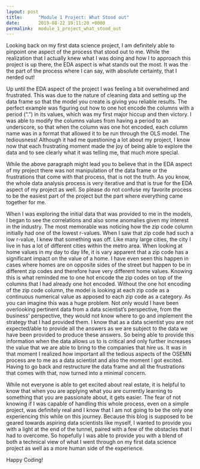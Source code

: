 ```yaml
---
layout: post
title:      "Module 1 Project: What Stood out"
date:       2019-08-22 19:11:20 +0000
permalink:  module_1_project_what_stood_out
---
```



Looking back on my first data science project, I am definitely able to pinpoint one aspect of the process that stood out to me. While the realization that I actually knew what I was doing and how I to approach this project is up there, the EDA aspect is what stands out the most. It was the the part of the process where I can say, with absolute certainty, that I nerded out! 

Up until the EDA aspect of the project I was feeling a bit overwhelmed and frustrated. This was due to the nature of cleaning data and setting up the data frame so that the model you create is giving you reliable results. The perfect example was figuring out how to one hot encode the columns with a period (“.”) in its values, which was my first major hiccup and then victory. I was able to modify the columns values from having a period to an underscore, so that when the column was one hot encoded, each column name was in a format that allowed it to be run through the OLS model. The tediousness! Although it had me questioning a lot about my project, I know now that each frustrating moment made the joy of being able to explore the data and to see clearly what it was telling me, that much more special. 

While the above paragraph might lead you to believe that in the EDA aspect of my project there was not manipulation of the data frame or the frustrations that come with that process, that is not the truth. As you know, the whole data analysis process is very iterative and that is true for the EDA aspect of my project as well. So please do not confuse my favorite process to be the easiest part of the project but the part where everything came together for me. 

When I was exploring the initial data that was provided to me in the models, I began to see the correlations and also some anomalies given my interest in the industry. The most memorable was noticing how the zip code column initially had one of the lowest r-values. When I saw that zip code had such a low r-value, I knew that something was off. Like many large cities, the city I live in has a lot of different cities within the metro area. When looking at home values in my day to day life, it is vary apparent that a zip code has a significant impact on the value of a home. I have even seen this happen in cases where homes are on opposite sides of the street but happen to be in different zip codes and therefore have very different home values. Knowing this is what reminded me to one hot encode the zip codes on top of the columns that I had already one hot encoded. Without the one hot encoding of the zip code column, the model is looking at each zip code as a continuous numerical value as apposed to each zip code as a category. As you can imagine this was a huge problem. Not only would I have been overlooking pertinent data from a data scientist’s perspective, from the business’ perspective, they would not know where to go and implement the strategy that I had provided them. I know that as a data scientist you are not expected/able to provide all the answers as we are subject to the data we have been provided to produce these answers. So being able to provide this information when the data allows us to is critical and only further increases the value that we are able to bring to the companies that hire us. It was in that moment I realized how important all the tedious aspects of the OSEMN process are to me as a data scientist and also the moment I got excited. Having to go back and restructure the data frame and all the frustrations that comes with that, now turned into a minimal concern. 

While not everyone is able to get excited about real estate, it is helpful to know that when you are applying what you are currently learning to something that you are passionate about, it gets easier. The fear of not knowing if I was capable of handling this whole process, even on a simple project, was definitely real and I know that I am not going to be the only one experiencing this while on this journey. Because this blog is supposed to be geared towards aspiring data scientists like myself, I wanted to provide you with a light at the end of the tunnel, paired with a few of the obstacles that I had to overcome. So hopefully I was able to provide you with a blend of both a technical view of what I went through on my first data science project as well as a more human side of the experience. 

Happy Coding!
